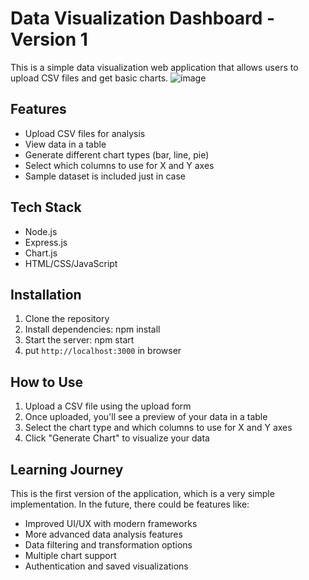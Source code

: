 # Data Visualization Dashboard - Version 1

This is a simple data visualization web application that allows users to upload CSV files and get basic charts.
![image](https://github.com/user-attachments/assets/c06e35c8-b187-4d27-afaf-922f447f0495)

## Features

- Upload CSV files for analysis
- View data in a table
- Generate different chart types (bar, line, pie)
- Select which columns to use for X and Y axes
- Sample dataset is included just in case

## Tech Stack

- Node.js
- Express.js
- Chart.js
- HTML/CSS/JavaScript

## Installation

1. Clone the repository
2. Install dependencies:
   npm install
3. Start the server:
   npm start
4. put `http://localhost:3000` in browser

## How to Use

1. Upload a CSV file using the upload form
2. Once uploaded, you'll see a preview of your data in a table
3. Select the chart type and which columns to use for X and Y axes
4. Click "Generate Chart" to visualize your data

## Learning Journey

This is the first version of the application, which is a very simple implementation. In the future, there could be features like:

- Improved UI/UX with modern frameworks
- More advanced data analysis features
- Data filtering and transformation options
- Multiple chart support
- Authentication and saved visualizations
